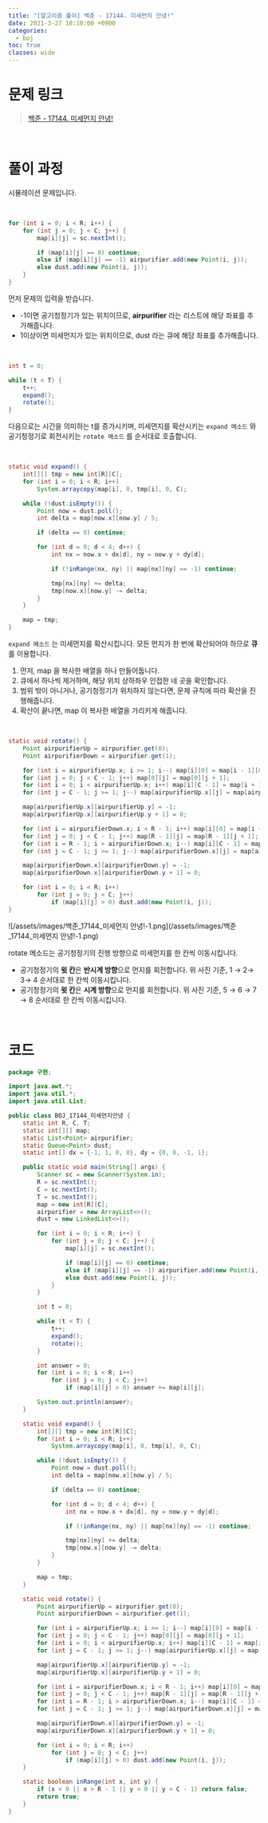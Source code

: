 ```yaml
---
title: "[알고리즘 풀이] 백준 - 17144. 미세먼지 안녕!"
date: 2021-3-27 18:10:00 +0900
categories:
  - boj
toc: true
classes: wide
---
```


# 문제 링크

> [백준 - 17144. 미세먼지 안녕!](https://www.acmicpc.net/problem/17144)

<br>

# 풀이 과정

시뮬레이션 문제입니다.

<br>

```java
for (int i = 0; i < R; i++) {
    for (int j = 0; j < C; j++) {
        map[i][j] = sc.nextInt();

        if (map[i][j] == 0) continue;
        else if (map[i][j] == -1) airpurifier.add(new Point(i, j));
        else dust.add(new Point(i, j));
    }
}
```

먼저 문제의 입력을 받습니다.

- -1이면 공기청정기가 있는 위치이므로, **airpurifier** 라는 리스트에 해당 좌표를 추가해줍니다.
- 1이상이면 미세먼지가 있는 위치이므로, dust 라는 큐에 해당 좌표를 추가해줍니다.

<br>

```java
int t = 0;

while (t < T) {
    t++;
    expand();
    rotate();
}
```

다음으로는 시간을 의미하는 t를 증가시키며, 미세먼지를 확산시키는 `expand 메소드` 와 공기청정기로 회전시키는 `rotate 메소드` 를 순서대로 호출합니다.

<br>

```java
static void expand() {
    int[][] tmp = new int[R][C];
    for (int i = 0; i < R; i++)
        System.arraycopy(map[i], 0, tmp[i], 0, C);

    while (!dust.isEmpty()) {
        Point now = dust.poll();
        int delta = map[now.x][now.y] / 5;

        if (delta == 0) continue;

        for (int d = 0; d < 4; d++) {
            int nx = now.x + dx[d], ny = now.y + dy[d];

            if (!inRange(nx, ny) || map[nx][ny] == -1) continue;

            tmp[nx][ny] += delta;
            tmp[now.x][now.y] -= delta;
        }
    }

    map = tmp;
}
```

`expand 메소드` 는 미세먼지를 확산시킵니다. 모든 먼지가 한 번에 확산되어야 하므로 **큐**를 이용합니다.

1. 먼저, map 을 복사한 배열을 하나 만들어둡니다.
2. 큐에서 하나씩 제거하며, 해당 위치 상하좌우 인접한 네 곳을 확인합니다.
3. 범위 밖이 아니거나, 공기청정기가 위치하지 않는다면, 문제 규칙에 따라 확산을 진행해줍니다.
4. 확산이 끝나면, map 이 복사한 배열을 가리키게 해줍니다.

<br>

```java
static void rotate() {
    Point airpurifierUp = airpurifier.get(0);
    Point airpurifierDown = airpurifier.get(1);

    for (int i = airpurifierUp.x; i >= 1; i--) map[i][0] = map[i - 1][0];
    for (int j = 0; j < C - 1; j++) map[0][j] = map[0][j + 1];
    for (int i = 0; i < airpurifierUp.x; i++) map[i][C - 1] = map[i + 1][C - 1];
    for (int j = C - 1; j >= 1; j--) map[airpurifierUp.x][j] = map[airpurifierUp.x][j - 1];

    map[airpurifierUp.x][airpurifierUp.y] = -1;
    map[airpurifierUp.x][airpurifierUp.y + 1] = 0;

    for (int i = airpurifierDown.x; i < R - 1; i++) map[i][0] = map[i + 1][0];
    for (int j = 0; j < C - 1; j++) map[R - 1][j] = map[R - 1][j + 1];
    for (int i = R - 1; i > airpurifierDown.x; i--) map[i][C - 1] = map[i - 1][C - 1];
    for (int j = C - 1; j >= 1; j--) map[airpurifierDown.x][j] = map[airpurifierDown.x][j - 1];

    map[airpurifierDown.x][airpurifierDown.y] = -1;
    map[airpurifierDown.x][airpurifierDown.y + 1] = 0;

    for (int i = 0; i < R; i++)
        for (int j = 0; j < C; j++)
            if (map[i][j] > 0) dust.add(new Point(i, j));
}
```

![/assets/images/백준_17144_미세먼지 안녕!-1.png](/assets/images/백준_17144_미세먼지 안녕!-1.png)

rotate 메소드는 공기청정기의 진행 방향으로 미세먼지를 한 칸씩 이동시킵니다. 

- 공기청정기의 **윗 칸**은 **반시계 방향**으로 먼지를 회전합니다. 위 사진 기준, 1 → 2→ 3→ 4 순서대로 한 칸씩 이동시킵니다.
- 공기청정기의 **윗 칸**은 **시계 방향**으로 먼지를 회전합니다. 위 사진 기준, 5 → 6 → 7 → 8 순서대로 한 칸씩 이동시킵니다.

<br>

# 코드

```java
package 구현;

import java.awt.*;
import java.util.*;
import java.util.List;

public class BOJ_17144_미세먼지안녕 {
    static int R, C, T;
    static int[][] map;
    static List<Point> airpurifier;
    static Queue<Point> dust;
    static int[] dx = {-1, 1, 0, 0}, dy = {0, 0, -1, 1};

    public static void main(String[] args) {
        Scanner sc = new Scanner(System.in);
        R = sc.nextInt();
        C = sc.nextInt();
        T = sc.nextInt();
        map = new int[R][C];
        airpurifier = new ArrayList<>();
        dust = new LinkedList<>();

        for (int i = 0; i < R; i++) {
            for (int j = 0; j < C; j++) {
                map[i][j] = sc.nextInt();

                if (map[i][j] == 0) continue;
                else if (map[i][j] == -1) airpurifier.add(new Point(i, j));
                else dust.add(new Point(i, j));
            }
        }

        int t = 0;

        while (t < T) {
            t++;
            expand();
            rotate();
        }

        int answer = 0;
        for (int i = 0; i < R; i++)
            for (int j = 0; j < C; j++)
                if (map[i][j] > 0) answer += map[i][j];

        System.out.println(answer);
    }

    static void expand() {
        int[][] tmp = new int[R][C];
        for (int i = 0; i < R; i++)
            System.arraycopy(map[i], 0, tmp[i], 0, C);

        while (!dust.isEmpty()) {
            Point now = dust.poll();
            int delta = map[now.x][now.y] / 5;

            if (delta == 0) continue;

            for (int d = 0; d < 4; d++) {
                int nx = now.x + dx[d], ny = now.y + dy[d];

                if (!inRange(nx, ny) || map[nx][ny] == -1) continue;

                tmp[nx][ny] += delta;
                tmp[now.x][now.y] -= delta;
            }
        }

        map = tmp;
    }

    static void rotate() {
        Point airpurifierUp = airpurifier.get(0);
        Point airpurifierDown = airpurifier.get(1);

        for (int i = airpurifierUp.x; i >= 1; i--) map[i][0] = map[i - 1][0];
        for (int j = 0; j < C - 1; j++) map[0][j] = map[0][j + 1];
        for (int i = 0; i < airpurifierUp.x; i++) map[i][C - 1] = map[i + 1][C - 1];
        for (int j = C - 1; j >= 1; j--) map[airpurifierUp.x][j] = map[airpurifierUp.x][j - 1];

        map[airpurifierUp.x][airpurifierUp.y] = -1;
        map[airpurifierUp.x][airpurifierUp.y + 1] = 0;

        for (int i = airpurifierDown.x; i < R - 1; i++) map[i][0] = map[i + 1][0];
        for (int j = 0; j < C - 1; j++) map[R - 1][j] = map[R - 1][j + 1];
        for (int i = R - 1; i > airpurifierDown.x; i--) map[i][C - 1] = map[i - 1][C - 1];
        for (int j = C - 1; j >= 1; j--) map[airpurifierDown.x][j] = map[airpurifierDown.x][j - 1];

        map[airpurifierDown.x][airpurifierDown.y] = -1;
        map[airpurifierDown.x][airpurifierDown.y + 1] = 0;

        for (int i = 0; i < R; i++)
            for (int j = 0; j < C; j++)
                if (map[i][j] > 0) dust.add(new Point(i, j));
    }

    static boolean inRange(int x, int y) {
        if (x < 0 || x > R - 1 || y < 0 || y > C - 1) return false;
        return true;
    }
}
```